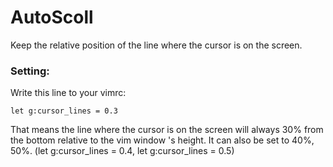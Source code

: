 # AutoScoll
 Keep the relative position of the line where the cursor is on the screen.

### Setting:
Write this line to your vimrc:

```let g:cursor_lines = 0.3```

That means the line where the cursor is on the screen will always 30% from the bottom relative to the vim window 's height.
It can also be set to 40%, 50%. (let g:cursor_lines = 0.4, let g:cursor_lines = 0.5)

